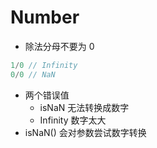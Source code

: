 # Number

* 除法分母不要为 0
```js
1/0 // Infinity
0/0 // NaN
```

* 两个错误值
  - isNaN 无法转换成数字
  - Infinity 数字太大
* isNaN() 会对参数尝试数字转换

